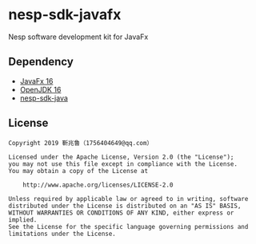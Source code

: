 # nesp-sdk-javafx
Nesp software development kit for JavaFx

## Dependency

- [JavaFx 16](https://openjfx.io/)
- [OpenJDK 16](http://www.planetjdk.org/projects/jdk/)
- [nesp-sdk-java](https://github.com/nespjin/nesp-sdk-java)

## License

```
Copyright 2019 靳兆鲁（1756404649@qq.com）

Licensed under the Apache License, Version 2.0 (the "License");
you may not use this file except in compliance with the License.
You may obtain a copy of the License at

    http://www.apache.org/licenses/LICENSE-2.0

Unless required by applicable law or agreed to in writing, software
distributed under the License is distributed on an "AS IS" BASIS,
WITHOUT WARRANTIES OR CONDITIONS OF ANY KIND, either express or implied.
See the License for the specific language governing permissions and
limitations under the License.

```
